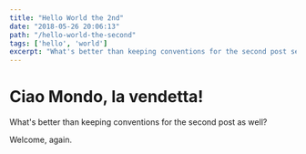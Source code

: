 ```yaml
---
title: "Hello World the 2nd"
date: "2018-05-26 20:06:13"
path: "/hello-world-the-second"
tags: ['hello', 'world']
excerpt: "What's better than keeping conventions for the second post se well?"
---
```


# Ciao Mondo, la vendetta!

What's better than keeping conventions for the second post as well?

Welcome, again.
